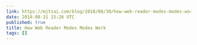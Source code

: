 ```yaml
---
link: https://mjtsai.com/blog/2018/08/30/how-web-reader-modes-modes-work/
date: 2018-08-31 15:26 UTC
published: true
title: How Web Reader Modes Modes Work
tags: []
---
```



